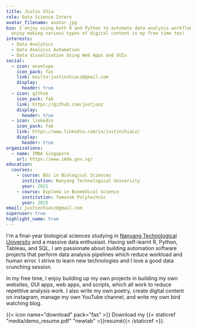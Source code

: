 ```yaml
---
title: Justin Chia
role: Data Science Intern
avatar_filename: avatar.jpg
bio: I enjoy using both R and Python to automate data analysis workflows. I
  enjoy making various types of digital content in my free time too!
interests:
  - Data Analytics
  - Data Analysis Automation
  - Data Visualisation Using Web Apps and GUIs
social:
  - icon: envelope
    icon_pack: fas
    link: mailto:justinchiacz@gmail.com
    display:
      header: true
  - icon: github
    icon_pack: fab
    link: https://github.com/justjooz
    display:
      header: true
  - icon: linkedin
    icon_pack: fab
    link: https://www.linkedin.com/in/justinchiacz/
    display:
      header: true
organizations:
  - name: IMDA Singapore
    url: https://www.imda.gov.sg/
education:
  courses:
    - course: BSc in Biological Sciences
      institution: Nanyang Technological University
      year: 2021
    - course: Diploma in Biomedical Science
      institution: Temasek Polytechnic
      year: 2015
email: justinchiacz@gmail.com
superuser: true
highlight_name: true
---
```


I'm a final-year biological sciences studying in [Nanyang Technological University](https://www.ntu.edu.sg/Pages/home.aspx) and a massive data enthusiast. Having self-learnt R, Python, Tableau, and SQL, I am passionate about building automation software projects that perform data analysis pipelines which reduce workload and human error. I strive to learn new technologies and I love a good data crunching session.

In my free time, I enjoy building up my own projects in building my own websites, GUI apps, web apps, and scripts, which all work to reduce repetitive analysis work. I also write my own poetry, create digital content on instagram, manage my own YouTube channel, and write my own bird watching blog.

{{< icon name="download" pack="fas" >}} Download my {{< staticref "media/demo_resume.pdf" "newtab" >}}resumé{{< /staticref >}}.
